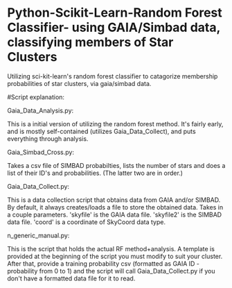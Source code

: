 # Python-Scikit-Learn-Random Forest Classifier- using GAIA/Simbad data, classifying members of Star Clusters
Utilizing sci-kit-learn's random forest classifier to catagorize membership probabilities of star clusters, via gaia/simbad data.

#Script explanation:


Gaia_Data_Analysis.py:

This is a initial version of utilizing the random forest method. It's fairly early, and is mostly self-contained (utilizes Gaia_Data_Collect), and puts everything through analysis.

Gaia_Simbad_Cross.py:

Takes a csv file of SIMBAD probabilties, lists the number of stars and does a list of their ID's and probabilities. (The latter two are in order.)

Gaia_Data_Collect.py:

This is a data collection script that obtains data from GAIA and/or SIMBAD. By default, it always creates/loads a file to store the obtained data. Takes in a couple parameters.
'skyfile' is the GAIA data file.
'skyfile2' is the SIMBAD data file.
'coord' is a coordinate of SkyCoord data type.

n_generic_manual.py:

This is the script that holds the actual RF method+analysis. A template is provided at the beginning of the script you must modify to suit your cluster. After that, provide a training probability csv (formatted as GAIA ID - probability from 0 to 1) and the script will call Gaia_Data_Collect.py if you don't have a formatted data file for it to read.
